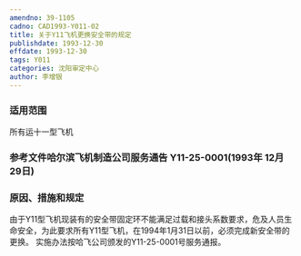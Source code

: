 ```yaml
---
amendno: 39-1105
cadno: CAD1993-Y011-02
title: 关于Y11飞机更换安全带的规定
publishdate: 1993-12-30
effdate: 1993-12-30
tags: Y011
categories: 沈阳审定中心
author: 李增银
---
```


### 适用范围 
所有运十一型飞机

<!--more-->
### 参考文件哈尔滨飞机制造公司服务通告 Y11-25-0001(1993年 12月 29日) 

### 原因、措施和规定 
由于Y11型飞机现装有的安全带固定环不能满足过载和接头系数要求，危及人员生命安全，为此要求所有Y11型飞机，在1994年1月31日以前，必须完成新安全带的更换。 
    实施办法按哈飞公司颁发的Y11-25-0001号服务通报。

